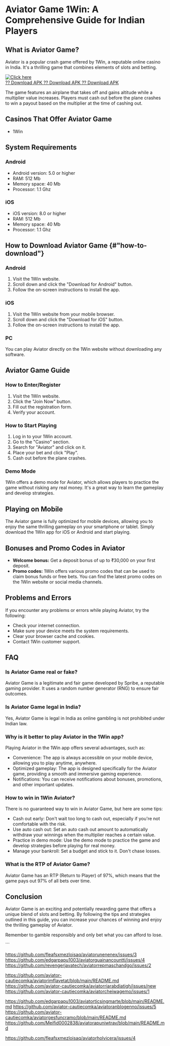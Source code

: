 # Aviator Game 1Win: A Comprehensive Guide for Indian Players

## What is Aviator Game?

Aviator is a popular crash game offered by 1Win, a reputable online
casino in India. It\'s a thrilling game that combines elements of slots
and betting.

[![Click
here](https://readscoops.com/wp-content/uploads/2023/03/Readscoop-aviator-1-1.jpg)](https://traff.sbs/deff)\
[?? Download APK ?? Download APK ?? Download
APK](https://traff.sbs/deff)

The game features an airplane that takes off and gains altitude while a
multiplier value increases. Players must cash out before the plane
crashes to win a payout based on the multiplier at the time of cashing
out.

## Casinos That Offer Aviator Game

-   1Win

## System Requirements

### Android

-   Android version: 5.0 or higher
-   RAM: 512 Mb
-   Memory space: 40 Mb
-   Processor: 1.1 Ghz

### iOS

-   iOS version: 8.0 or higher
-   RAM: 512 Mb
-   Memory space: 40 Mb
-   Processor: 1.1 Ghz

## How to Download Aviator Game {#"how-to-download"}

### Android

1.  Visit the 1Win website.
2.  Scroll down and click the "Download for Android" button.
3.  Follow the on-screen instructions to install the app.

### iOS

1.  Visit the 1Win website from your mobile browser.
2.  Scroll down and click the "Download for iOS" button.
3.  Follow the on-screen instructions to install the app.

### PC

You can play Aviator directly on the 1Win website without downloading
any software.

## Aviator Game Guide

### How to Enter/Register

1.  Visit the 1Win website.
2.  Click the "Join Now" button.
3.  Fill out the registration form.
4.  Verify your account.

### How to Start Playing

1.  Log in to your 1Win account.
2.  Go to the "Casino" section.
3.  Search for "Aviator" and click on it.
4.  Place your bet and click "Play".
5.  Cash out before the plane crashes.

### Demo Mode

1Win offers a demo mode for Aviator, which allows players to practice
the game without risking any real money. It\'s a great way to learn the
gameplay and develop strategies.

## Playing on Mobile

The Aviator game is fully optimized for mobile devices, allowing you to
enjoy the same thrilling gameplay on your smartphone or tablet. Simply
download the 1Win app for iOS or Android and start playing.

## Bonuses and Promo Codes in Aviator

-   **Welcome bonus:** Get a deposit bonus of up to ₹30,000 on your
    first deposit.
-   **Promo codes:** 1Win offers various promo codes that can be used to
    claim bonus funds or free bets. You can find the latest promo codes
    on the 1Win website or social media channels.

## Problems and Errors

If you encounter any problems or errors while playing Aviator, try the
following:

-   Check your internet connection.
-   Make sure your device meets the system requirements.
-   Clear your browser cache and cookies.
-   Contact 1Win customer support.

## FAQ

### Is Aviator Game real or fake?

Aviator Game is a legitimate and fair game developed by Spribe, a
reputable gaming provider. It uses a random number generator (RNG) to
ensure fair outcomes.

### Is Aviator Game legal in India?

Yes, Aviator Game is legal in India as online gambling is not prohibited
under Indian law.

### Why is it better to play Aviator in the 1Win app?

Playing Aviator in the 1Win app offers several advantages, such as:

-   Convenience: The app is always accessible on your mobile device,
    allowing you to play anytime, anywhere.
-   Optimized gameplay: The app is designed specifically for the Aviator
    game, providing a smooth and immersive gaming experience.
-   Notifications: You can receive notifications about bonuses,
    promotions, and other important updates.

### How to win in 1Win Aviator?

There is no guaranteed way to win in Aviator Game, but here are some
tips:

-   Cash out early: Don\'t wait too long to cash out, especially if
    you\'re not comfortable with the risk.
-   Use auto cash out: Set an auto cash out amount to automatically
    withdraw your winnings when the multiplier reaches a certain value.
-   Practice in demo mode: Use the demo mode to practice the game and
    develop strategies before playing for real money.
-   Manage your bankroll: Set a budget and stick to it. Don\'t chase
    losses.

### What is the RTP of Aviator Game?

Aviator Game has an RTP (Return to Player) of 97%, which means that the
game pays out 97% of all bets over time.

## Conclusion

Aviator Game is an exciting and potentially rewarding game that offers a
unique blend of slots and betting. By following the tips and strategies
outlined in this guide, you can increase your chances of winning and
enjoy the thrilling gameplay of Aviator.

Remember to gamble responsibly and only bet what you can afford to lose.

\`\`\`

https://github.com/fleafsxmezloisaq/aviatorunenenex/issues/3
https://github.com/edgarpapu1003/aviatorguainancountti/issues/4
https://github.com/revengerjavatech/aviatorrepmaschandgo/issues/2

https://github.com/aviator-cautiecomka/aviatorimflavetat/blob/main/README.md
https://github.com/aviator-cautiecomka/aviatorriarabdiatigh/issues/new
https://github.com/aviator-cautiecomka/aviatorcheiwagemo/issues/1

https://github.com/edgarpapu1003/aviatorticsingmarte/blob/main/README.md
https://github.com/aviator-cautiecomka/aviatoranblogenno/issues/5
https://github.com/aviator-cautiecomka/aviatorgesfuncramo/blob/main/README.md
https://github.com/Meifid0002838/aviatorapuniwtrav/blob/main/README.md


https://github.com/fleafsxmezloisaq/aviatorholvicera/issues/4
